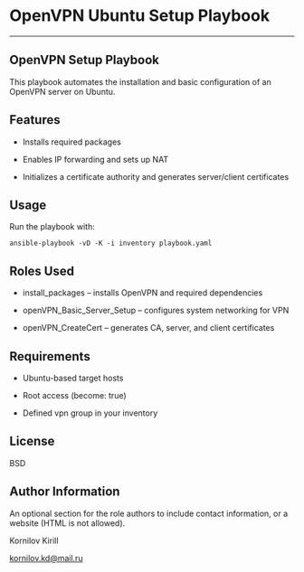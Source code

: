 # OpenVPN Ubuntu Setup Playbook
---

OpenVPN Setup Playbook
----------------------
This playbook automates the installation and basic configuration of an OpenVPN server on Ubuntu.

Features
--------
- Installs required packages

- Enables IP forwarding and sets up NAT

- Initializes a certificate authority and generates server/client certificates

Usage
-----
Run the playbook with:
```
ansible-playbook -vD -K -i inventory playbook.yaml
```

Roles Used
----------

- install_packages – installs OpenVPN and required dependencies

- openVPN_Basic_Server_Setup – configures system networking for VPN

- openVPN_CreateCert – generates CA, server, and client certificates

Requirements
------------
- Ubuntu-based target hosts

- Root access (become: true)

- Defined vpn group in your inventory

License
-------

BSD

Author Information
------------------

An optional section for the role authors to include contact information, or a website (HTML is not allowed).

Kornilov Kirill

kornilov.kd@mail.ru